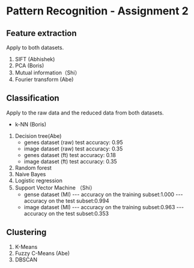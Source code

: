 # Pattern Recognition - Assignment 2

## Feature extraction
Apply to both datasets.

1. SIFT (Abhishek)
2. PCA (Boris)
3. Mutual information（Shi）
4. Fourier transform (Abe)

## Classification
Apply to the raw data and the reduced data from both datasets.

- k-NN (Boris)

1. Decision tree(Abe)
    - genes dataset (raw)
        test accuracy: 0.95
    - image dataset (raw)
        test accuracy: 0.35
    - genes dataset (ft)
        test accuracy: 0.18
    - image dataset (ft)
        test accuracy: 0.35
2. Random forest
3. Naive Bayes
4. Logistic regression
5. Support Vector Machine （Shi）
    - gense dataset (MI)
     --- accuracy on the training subset:1.000
     --- accuracy on the test subset:0.994
    - image dataset (MI)
     --- accuracy on the training subset:0.963
     --- accuracy on the test subset:0.353

## Clustering
1. K-Means
2. Fuzzy C-Means (Abe)
3. DBSCAN
